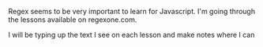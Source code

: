Regex seems to be very important to learn for Javascript. I'm going through the lessons available on regexone.com.

I will be typing up the text I see on each lesson and make notes where I can
